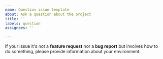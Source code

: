 ```yaml
---
name: Question issue template
about: Ask a question about the project
title: ''
labels: question
assignees: ''

---
```


If your issue it's not a **feature request** nor a **bug report** but involves how to do something, please provide information about your environment.
